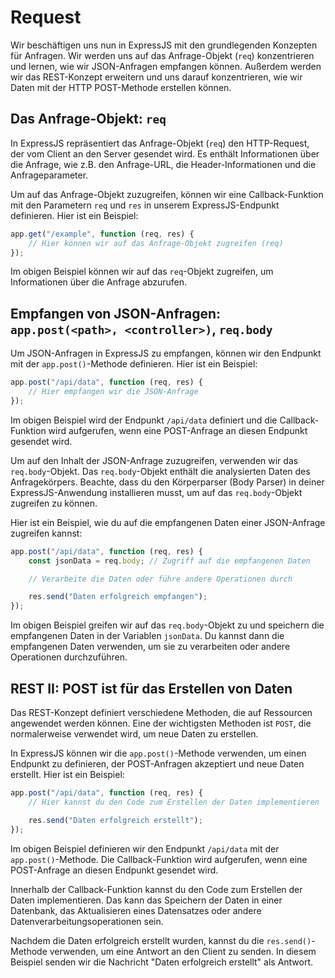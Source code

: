 # Request

Wir beschäftigen uns nun in ExpressJS mit den grundlegenden Konzepten für Anfragen. Wir werden uns auf das Anfrage-Objekt (`req`) konzentrieren und lernen, wie wir JSON-Anfragen empfangen können. Außerdem werden wir das REST-Konzept erweitern und uns darauf konzentrieren, wie wir Daten mit der HTTP POST-Methode erstellen können.

## Das Anfrage-Objekt: `req`

In ExpressJS repräsentiert das Anfrage-Objekt (`req`) den HTTP-Request, der vom Client an den Server gesendet wird. Es enthält Informationen über die Anfrage, wie z.B. den Anfrage-URL, die Header-Informationen und die Anfrageparameter.

Um auf das Anfrage-Objekt zuzugreifen, können wir eine Callback-Funktion mit den Parametern `req` und `res` in unserem ExpressJS-Endpunkt definieren. Hier ist ein Beispiel:

```javascript
app.get("/example", function (req, res) {
    // Hier können wir auf das Anfrage-Objekt zugreifen (req)
});
```

Im obigen Beispiel können wir auf das `req`-Objekt zugreifen, um Informationen über die Anfrage abzurufen.

## Empfangen von JSON-Anfragen: `app.post(<path>, <controller>)`, `req.body`

Um JSON-Anfragen in ExpressJS zu empfangen, können wir den Endpunkt mit der `app.post()`-Methode definieren. Hier ist ein Beispiel:

```javascript
app.post("/api/data", function (req, res) {
    // Hier empfangen wir die JSON-Anfrage
});
```

Im obigen Beispiel wird der Endpunkt `/api/data` definiert und die Callback-Funktion wird aufgerufen, wenn eine POST-Anfrage an diesen Endpunkt gesendet wird.

Um auf den Inhalt der JSON-Anfrage zuzugreifen, verwenden wir das `req.body`-Objekt. Das `req.body`-Objekt enthält die analysierten Daten des Anfragekörpers. Beachte, dass du den Körperparser (Body Parser) in deiner ExpressJS-Anwendung installieren musst, um auf das `req.body`-Objekt zugreifen zu können.

Hier ist ein Beispiel, wie du auf die empfangenen Daten einer JSON-Anfrage zugreifen kannst:

```javascript
app.post("/api/data", function (req, res) {
    const jsonData = req.body; // Zugriff auf die empfangenen Daten

    // Verarbeite die Daten oder führe andere Operationen durch

    res.send("Daten erfolgreich empfangen");
});
```

Im obigen Beispiel greifen wir auf das `req.body`-Objekt zu und speichern die empfangenen Daten in der Variablen `jsonData`. Du kannst dann die empfangenen Daten verwenden, um sie zu verarbeiten oder andere Operationen durchzuführen.

## REST II: POST ist für das Erstellen von Daten

Das REST-Konzept definiert verschiedene Methoden, die auf Ressourcen angewendet werden können. Eine der wichtigsten Methoden ist `POST`, die normalerweise verwendet wird, um neue Daten zu erstellen.

In ExpressJS können wir die `app.post()`-Methode verwenden, um einen Endpunkt zu definieren, der POST-Anfragen akzeptiert und neue Daten erstellt. Hier ist ein Beispiel:

```javascript
app.post("/api/data", function (req, res) {
    // Hier kannst du den Code zum Erstellen der Daten implementieren

    res.send("Daten erfolgreich erstellt");
});
```

Im obigen Beispiel definieren wir den Endpunkt `/api/data` mit der `app.post()`-Methode. Die Callback-Funktion wird aufgerufen, wenn eine POST-Anfrage an diesen Endpunkt gesendet wird.

Innerhalb der Callback-Funktion kannst du den Code zum Erstellen der Daten implementieren. Das kann das Speichern der Daten in einer Datenbank, das Aktualisieren eines Datensatzes oder andere Datenverarbeitungsoperationen sein.

Nachdem die Daten erfolgreich erstellt wurden, kannst du die `res.send()`-Methode verwenden, um eine Antwort an den Client zu senden. In diesem Beispiel senden wir die Nachricht "Daten erfolgreich erstellt" als Antwort.
